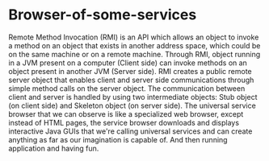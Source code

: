# Browser-of-some-services
Remote Method Invocation (RMI) is an API which allows an object to invoke a method on an object that exists in another address space, which could be on the same machine or on a remote machine. Through RMI, object running in a JVM present on a computer (Client side) can invoke methods on an object present in another JVM (Server side). RMI creates a public remote server object that enables client and server side communications through simple method calls on the server object.
The communication between client and server is handled by using two intermediate objects: Stub object (on client side) and Skeleton object (on server side).
The universal service browser that we can observe is like a specialized web browser, except instead of HTML pages, the service browser downloads and displays interactive Java GUIs that we're calling universal services and can create anything as far as our imagination is capable of. 
And then running application and having fun.
	
